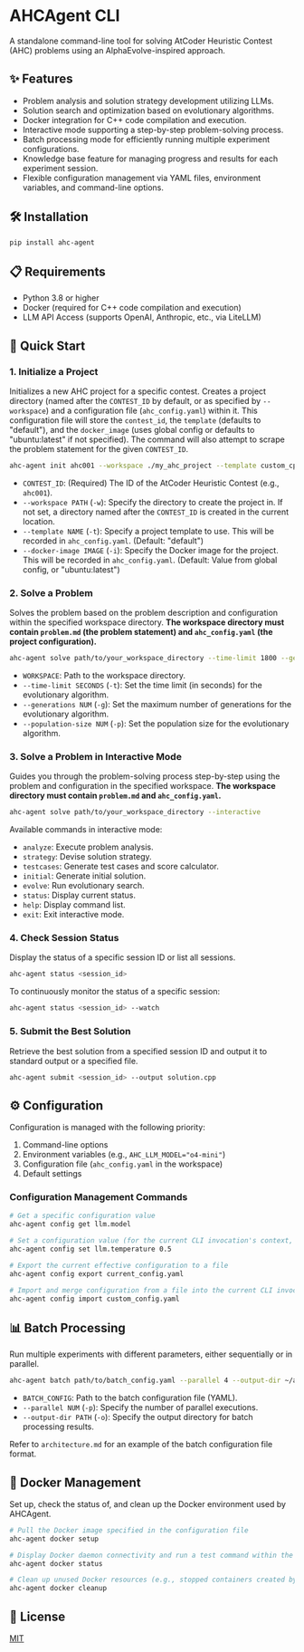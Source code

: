 # AHCAgent CLI

A standalone command-line tool for solving AtCoder Heuristic Contest (AHC) problems using an AlphaEvolve-inspired approach.

## ✨ Features

- Problem analysis and solution strategy development utilizing LLMs.
- Solution search and optimization based on evolutionary algorithms.
- Docker integration for C++ code compilation and execution.
- Interactive mode supporting a step-by-step problem-solving process.
- Batch processing mode for efficiently running multiple experiment configurations.
- Knowledge base feature for managing progress and results for each experiment session.
- Flexible configuration management via YAML files, environment variables, and command-line options.

## 🛠️ Installation

```bash
pip install ahc-agent
```

## 📋 Requirements

- Python 3.8 or higher
- Docker (required for C++ code compilation and execution)
- LLM API Access (supports OpenAI, Anthropic, etc., via LiteLLM)

## 🚀 Quick Start

### 1\. Initialize a Project

Initializes a new AHC project for a specific contest.
Creates a project directory (named after the `CONTEST_ID` by default, or as specified by `--workspace`)
and a configuration file (`ahc_config.yaml`) within it.
This configuration file will store the `contest_id`, the `template` (defaults to "default"),
and the `docker_image` (uses global config or defaults to "ubuntu:latest" if not specified).
The command will also attempt to scrape the problem statement for the given `CONTEST_ID`.

```bash
ahc-agent init ahc001 --workspace ./my_ahc_project --template custom_cpp --docker-image my-cpp-dev-env:latest
```

- `CONTEST_ID`: (Required) The ID of the AtCoder Heuristic Contest (e.g., `ahc001`).
- `--workspace PATH` (`-w`): Specify the directory to create the project in.
  If not set, a directory named after the `CONTEST_ID` is created in the current location.
- `--template NAME` (`-t`): Specify a project template to use. This will be recorded in `ahc_config.yaml`.
  (Default: "default")
- `--docker-image IMAGE` (`-i`): Specify the Docker image for the project. This will be recorded in `ahc_config.yaml`.
  (Default: Value from global config, or "ubuntu:latest")

### 2\. Solve a Problem

Solves the problem based on the problem description and configuration within the specified workspace directory.
**The workspace directory must contain `problem.md` (the problem statement) and `ahc_config.yaml` (the project configuration).**

```bash
ahc-agent solve path/to/your_workspace_directory --time-limit 1800 --generations 50 --population-size 20
```

- `WORKSPACE`: Path to the workspace directory.
- `--time-limit SECONDS` (`-t`): Set the time limit (in seconds) for the evolutionary algorithm.
- `--generations NUM` (`-g`): Set the maximum number of generations for the evolutionary algorithm.
- `--population-size NUM` (`-p`): Set the population size for the evolutionary algorithm.

### 3\. Solve a Problem in Interactive Mode

Guides you through the problem-solving process step-by-step using the problem and configuration in the specified workspace.
**The workspace directory must contain `problem.md` and `ahc_config.yaml`.**

```bash
ahc-agent solve path/to/your_workspace_directory --interactive
```

Available commands in interactive mode:

- `analyze`: Execute problem analysis.
- `strategy`: Devise solution strategy.
- `testcases`: Generate test cases and score calculator.
- `initial`: Generate initial solution.
- `evolve`: Run evolutionary search.
- `status`: Display current status.
- `help`: Display command list.
- `exit`: Exit interactive mode.

### 4\. Check Session Status

Display the status of a specific session ID or list all sessions.

```bash
ahc-agent status <session_id>
```

To continuously monitor the status of a specific session:

```bash
ahc-agent status <session_id> --watch
```

### 5\. Submit the Best Solution

Retrieve the best solution from a specified session ID and output it to standard output or a specified file.

```bash
ahc-agent submit <session_id> --output solution.cpp
```

## ⚙️ Configuration

Configuration is managed with the following priority:

1.  Command-line options
2.  Environment variables (e.g., `AHC_LLM_MODEL="o4-mini"`)
3.  Configuration file (`ahc_config.yaml` in the workspace)
4.  Default settings

### Configuration Management Commands

```bash
# Get a specific configuration value
ahc-agent config get llm.model

# Set a configuration value (for the current CLI invocation's context, not persisted to ahc_config.yaml by this command)
ahc-agent config set llm.temperature 0.5

# Export the current effective configuration to a file
ahc-agent config export current_config.yaml

# Import and merge configuration from a file into the current CLI invocation's context
ahc-agent config import custom_config.yaml
```

## 📊 Batch Processing

Run multiple experiments with different parameters, either sequentially or in parallel.

```bash
ahc-agent batch path/to/batch_config.yaml --parallel 4 --output-dir ~/ahc_batch_results
```

- `BATCH_CONFIG`: Path to the batch configuration file (YAML).
- `--parallel NUM` (`-p`): Specify the number of parallel executions.
- `--output-dir PATH` (`-o`): Specify the output directory for batch processing results.

Refer to `architecture.md` for an example of the batch configuration file format.

## 🐳 Docker Management

Set up, check the status of, and clean up the Docker environment used by AHCAgent.

```bash
# Pull the Docker image specified in the configuration file
ahc-agent docker setup

# Display Docker daemon connectivity and run a test command within the configured image
ahc-agent docker status

# Clean up unused Docker resources (e.g., stopped containers created by this tool)
ahc-agent docker cleanup
```

## 📜 License

[MIT](https://www.google.com/search?q=LICENSE)

